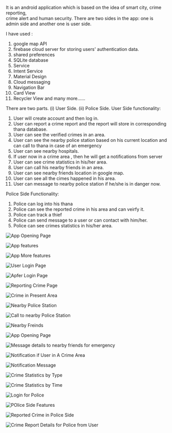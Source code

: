 
It is an android application which is based on the idea of smart city, crime reporting,  
crime alert and human security. There are two sides in the app: one is admin side and another one is user side.

I have used :
1. google map API
2. firebase cloud server for storing users' authentication data.
3. shared preferences
4. SQLite database
5. Service 
6. Intent Service
7. Material Design
8. Cloud messaging
9. Navigation Bar
10. Card View
11. Recycler View and many more......

There are two parts.
(i) User Side.
(ii) Police Side.
User Side functionality:
1. User will create account and then log in.
2. User can report a crime report and the report will store in corresponding thana database.
3. User can see the verified crimes in an area.
4. User can see the nearby police station based on his current location and can call to thana in case of an emergency
5. User can see nearby hospitals.
6. If user now in a crime area , then he will get a notifications from server
7. User can see crime statistics in his/her area.
8. User can call his nearby friends in an area.
9. User can see nearby friends location in google map.
10. User can see all the cimes happened in his area.
11. User can message to nearby police station if he/she is in danger now.

Police Side Functionality:
1. Police can log into his thana
2. Police can see the reported crime in his area and can veirfy it.
3. Police can track a thief
4. Police can send message to a user or can contact with him/her.
5. Police can see crimes statistics in his/her area.



![App Opening Page](https://github.com/aminul7506/StaySafe/blob/master/ScreenShot/Opening%20page%201.png?raw=true "App Opening Page")

![App features](https://github.com/aminul7506/StaySafe/blob/master/ScreenShot/App%20features%202.png?raw=true "App Features")

![App More features](https://github.com/aminul7506/StaySafe/blob/master/ScreenShot/Features%203.png?raw=true "App More Features")

![User Login Page](https://github.com/aminul7506/StaySafe/blob/master/ScreenShot/Log%20in%20for%20user%204.png?raw=true "User Login Page")

![Apfer Login Page](https://github.com/aminul7506/StaySafe/blob/master/ScreenShot/After%20log%20in%205.png?raw=true "After Login Page")

![Reporting Crime Page](https://github.com/aminul7506/StaySafe/blob/master/ScreenShot/Report%20a%20crime%206.png?raw=true "Reporting Crime Page")

![Crime in Present Area](https://github.com/aminul7506/StaySafe/blob/master/ScreenShot/Crime%20in%20present%20area%207.png?raw=true "Crime in Present Area")

![Nearby Police Station](https://github.com/aminul7506/StaySafe/blob/master/ScreenShot/Nearby%20police%20station%208.png?raw=true "Nearby police station")

![Call to nearby Police Station](https://github.com/aminul7506/StaySafe/blob/master/ScreenShot/Call%20to%20nearby%20thana%209.png?raw=true "Call to nearby Police Station")

![Nearby Freinds](https://github.com/aminul7506/StaySafe/blob/master/ScreenShot/Nearby%20friends%2011.png?raw=true "NearBy Friends")

![App Opening Page](https://github.com/aminul7506/StaySafe/blob/master/ScreenShot/Msg%20or%20emergency%20msg%20to%20nearby%20frnds%2012.png?raw=true "Emergency Message to Nearby Friends")

![Message details to nearby friends for emergency](https://github.com/aminul7506/StaySafe/blob/master/ScreenShot/Msg%20details%20to%20nearby%20frnd%20for%20emergency%2013.png?raw=true "Message details to nearby friends for emergency")

![Notification if User in A Crime Area](https://github.com/aminul7506/StaySafe/blob/master/ScreenShot/Notification%20if%20user%20in%20a%20crine%20area%2014.png?raw=true "Notification if User in A Crime Area")

![Notification Message](https://github.com/aminul7506/StaySafe/blob/master/ScreenShot/Notifications%20msg%2015.png?raw=true "Notification Message")

![Crime Statistics by Type](https://github.com/aminul7506/StaySafe/blob/master/ScreenShot/Crime%20statistics%20type%2016.png?raw=true "Crime Statistics by Type")

![Crime Statistics by Time](https://github.com/aminul7506/StaySafe/blob/master/ScreenShot/Crime%20statistics%20in%20hour%2017.png?raw=true "Crime Statistics by Time")

![Login for Police](https://github.com/aminul7506/StaySafe/blob/master/ScreenShot/Log%20in%20for%20police%2018.png?raw=true "Login for Police")

![POlice Side Features](https://github.com/aminul7506/StaySafe/blob/master/ScreenShot/Police%20ui%2019.png?raw=true "Police Side Features")

![Reported Crime in Police Side](https://github.com/aminul7506/StaySafe/blob/master/ScreenShot/Reported%20crimes%20in%20police%20side%2020.png?raw=true "Reported Crime in Police Side")

![Crime Report Details for Police from User](https://github.com/aminul7506/StaySafe/blob/master/ScreenShot/Report%20details%20for%20police%2021.png?raw=true "Crime Report Details for Police from User")


